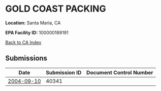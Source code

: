 # GOLD COAST PACKING

**Location:** Santa Maria, CA

**EPA Facility ID:** 100000189191

[Back to CA Index](../../index.md)

## Submissions

| Date | Submission ID | Document Control Number |
|------|--------------|-------------------------|
| [2004-09-10](submissions/40341.md) | 40341 |  |
